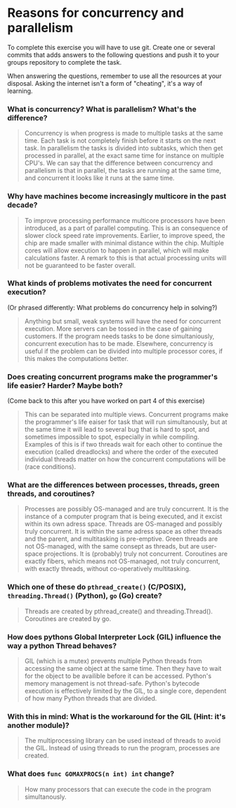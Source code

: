 # Reasons for concurrency and parallelism


To complete this exercise you will have to use git. Create one or several commits that adds answers to the following questions and push it to your groups repository to complete the task.

When answering the questions, remember to use all the resources at your disposal. Asking the internet isn't a form of "cheating", it's a way of learning.

 ### What is concurrency? What is parallelism? What's the difference?
 > Concurrency is when progress is made to multiple tasks at the same time. Each task is not completely finish before it starts on the next task. In parallelism the tasks is divided into subtasks, which then get processed in parallel, at the exact same time for instance on multiple CPU's. We can say that the difference between concurrency and parallelism is that in parallel, the tasks are running at the same time, and concurrent it looks like it runs at the same time.
 
 ### Why have machines become increasingly multicore in the past decade?
 > To improve processing performance multicore processors have been introduced, as a part of parallel computing. This is an consequence of slower clock speed rate improvements. Earlier, to improve speed, the chip are made smaller with minimal distance within the chip. Multiple cores will allow execution to happen in parallel, which will make calculations faster. A remark to this is that actual processing units will not be guaranteed to be faster overall.
 
 ### What kinds of problems motivates the need for concurrent execution?
 (Or phrased differently: What problems do concurrency help in solving?)
 > Anything but small, weak systems will have the need for concurrent execution. More servers can be tossed in the case of gaining customers. If the program needs tasks to be done simultaniously, concurrent execution has to be made. Elsewhere, concurrency is useful if the problem can be divided into multiple processor cores, if this makes the computations better.
 
 ### Does creating concurrent programs make the programmer's life easier? Harder? Maybe both?
 (Come back to this after you have worked on part 4 of this exercise)
 > This can be separated into multiple views. Concurrent programs make the programmer's life eaiser for task that will run simultanously, but at the same time it will lead to several bug that is hard to spot, and sometimes impossible to spot, especially in while compiling. Examples of this is if two threads wait for each other to continue the execution (called dreadlocks) and where the order of the executed individual threads matter on how the concurrent computations will be (race conditions).
 
 ### What are the differences between processes, threads, green threads, and coroutines?
 > Processes are possibly OS-managed and are truly concurrent. It is the instance of a computer program that is being executed, and it excist within its own adress space. Threads are OS-managed and possibly truly concurrent. It is within the same adress space as other threads and the parent, and multitasking is pre-emptive. Green threads are not OS-managed, with the same consept as threads, but are user-space projections. It is (probably) truly not concurrent. Coroutines are exactly fibers, which means not OS-managed, not truly concurrent, with exactly threads, without co-operatively multitasking.
 
 ### Which one of these do `pthread_create()` (C/POSIX), `threading.Thread()` (Python), `go` (Go) create?
 > Threads are created by pthread_create() and threading.Thread(). Coroutines are created by go.
 
 ### How does pythons Global Interpreter Lock (GIL) influence the way a python Thread behaves?
 > GIL (which is a mutex) prevents multiple Python threads from accessing the same object at the same time. Then they have to wait for the object to be availible before it can be accessed. Python's memory management is not thread-safe. Python's bytecode execution is effectively limited by the GIL, to a single core, dependent of how many Python threads that are divided. 
 
 ### With this in mind: What is the workaround for the GIL (Hint: it's another module)?
 > The multiprocessing library can be used instead of threads to avoid the GIL. Instead of using threads to run the program, processes are created.
 
 ### What does `func GOMAXPROCS(n int) int` change? 
 > How many processors that can execute the code in the program simultanously.
